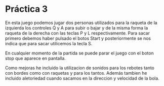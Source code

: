 # Práctica 3
En esta juego podemos jugar dos personas utilizados para la raqueta de la izquierda los controles Q y A para subir o bajar y de la misma forma la raqueta de la derecha con las teclas P y L respectivamente. Para sacar primero debemos haber pulsado el botos Start y posteriormente se nos indica que para sacar utilicemos la tecla S.

En cualquier momento de la partida se puede parar el juego con el boton stop que aparece en pantalla.

Como mejoras he incluido la utilizacion de sonidos para los rebotes tanto con bordes como con raquetas y para los tantos. Además tambien he incluido aletoriedad cuando sacamos en la direccion y velocidad de la bola.
